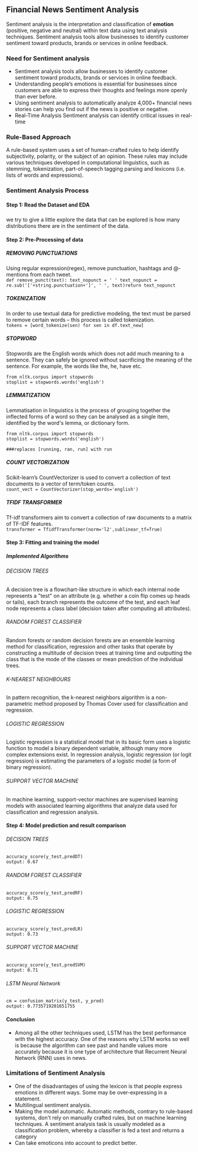 ## Financial News Sentiment Analysis

Sentiment analysis is the interpretation and classification of **emotion** (positive, negative and neutral) within text data using text analysis techniques. Sentiment analysis tools allow businesses to identify customer sentiment toward products, brands or services in online feedback.

### Need for Sentiment analysis

* Sentiment analysis tools allow businesses to identify customer sentiment toward products, brands or services in online feedback.
* Understanding people’s emotions is essential for businesses since customers are able to express their thoughts and feelings more openly than ever before.
* Using sentiment analysis to automatically analyze 4,000+ financial news stories can help you find out if the news is positive or negative.
* Real-Time Analysis Sentiment analysis can identify critical issues in real-time

### Rule-Based Approach

A rule-based system uses a set of human-crafted rules to help identify subjectivity, polarity, or the subject of an opinion. These rules may include various techniques developed in computational linguistics, such as stemming, tokenization, part-of-speech tagging parsing and lexicons (i.e. lists of words and expressions).

### Sentiment Analysis Process

#### Step 1: Read the Dataset and EDA
##### 
we try to give a little explore the data that can be explored is how many distributions there are in the sentiment of the data.


#### Step 2: Pre-Processing of data
##### REMOVING PUNCTUATIONS
Using regular expression(regex), remove punctuation, hashtags and @-mentions from each tweet.</br>
```def remove_punct(text): text_nopunct = ' ' text_nopunct = re.sub('['+string.punctuation+']', ' ', text)return text_nopunct```

##### TOKENIZATION
In order to use textual data for predictive modeling, the text must be parsed to remove certain words – this process is called tokenization.</br>
```tokens = [word_tokenize(sen) for sen in df.text_new] ```

##### STOPWORD
Stopwords are the English words which does not add much meaning to a sentence. They can safely be ignored without sacrificing the meaning of the sentence. For example, the words like the, he, have etc.</br>
```
from nltk.corpus import stopwords
stoplist = stopwords.words('english')
```

##### LEMMATIZATION
Lemmatisation in linguistics is the process of grouping together the inflected forms of a word so they can be analysed as a single item, identified by the word's lemma, or dictionary form.</br>
```
from nltk.corpus import stopwords
stoplist = stopwords.words('english')

###replaces [running, ran, run] with run
```

##### COUNT VECTORIZATION
Scikit-learn’s CountVectorizer is used to convert a collection of text documents to a vector of term/token counts.</br>
```count_vect = CountVectorizer(stop_words='english')```

##### TFIDF TRANSFORMER
Tf-idf transformers aim to convert a collection of raw documents to a matrix of TF-IDF features.</br>
```transformer = TfidfTransformer(norm='l2',sublinear_tf=True)```

#### Step 3: Fitting and training the model
##### Implemented Algorithms
###### DECISION TREES
A decision tree is a flowchart-like structure in which each internal node represents a "test" on an attribute (e.g. whether a coin flip comes up heads or tails), each branch represents the outcome of the test, and each leaf node represents a class label (decision taken after computing all attributes).
###### RANDOM FOREST CLASSIFIER
Random forests or random decision forests are an ensemble learning method for classification, regression and other tasks that operate by constructing a multitude of decision trees at training time and outputting the class that is the mode of the classes or mean prediction of the individual trees.
###### K-NEAREST NEIGHBOURS
In pattern recognition, the k-nearest neighbors algorithm is a non-parametric method proposed by Thomas Cover used for classification and regression.
###### LOGISTIC REGRESSION
Logistic regression is a statistical model that in its basic form uses a logistic function to model a binary dependent variable, although many more complex extensions exist. In regression analysis, logistic regression (or logit regression) is estimating the parameters of a logistic model (a form of binary regression).
###### SUPPORT VECTOR MACHINE
In machine learning, support-vector machines are supervised learning models with associated learning algorithms that analyze data used for classification and regression analysis.

#### Step 4: Model prediction and result comparison
###### DECISION TREES
```
accuracy_score(y_test,predDT)
output: 0.67
```
###### RANDOM FOREST CLASSIFIER
```
accuracy_score(y_test,predRF)
output: 0.75
```

###### LOGISTIC REGRESSION
```
accuracy_score(y_test,predLR)
output: 0.73
```
###### SUPPORT VECTOR MACHINE
```
accuracy_score(y_test,predSVM)
output: 0.71
```

###### LSTM Neural Network
```
cm = confusion_matrix(y_test, y_pred)
output: 0.7735719201651755
```
#### Conclusion
* Among all the other techniques used, LSTM has the best performance with the highest accuracy. One of the reasons why LSTM works so well is because the algorithm can see past and handle values more accurately because it is one type of architecture that Recurrent Neural Network (RNN) uses in news.

### Limitations of Sentiment Analysis
* One of the disadvantages of using the lexicon is that people express emotions in different ways. Some may be over-expressing in a statement.
* Multilingual sentiment analysis.
* Making the model automatic. Automatic methods, contrary to rule-based systems, don't rely on manually crafted rules, but on machine learning techniques. A sentiment analysis task is usually modeled as a classification problem, whereby a classifier is fed a text and returns a category
* Can take emoticons into account to predict better.
